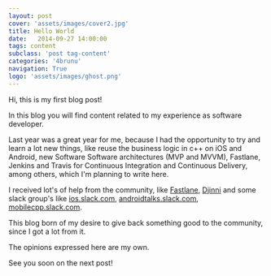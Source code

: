 ```yaml
---
layout: post
cover: 'assets/images/cover2.jpg'
title: Hello World
date:   2014-09-27 14:00:00
tags: content
subclass: 'post tag-content'
categories: '4brunu'
navigation: True
logo: 'assets/images/ghost.png'
---
```


Hi, this is my first blog post!

In this blog you will find content related to my experience as software developer.

Last year was a great year for me, because I had the opportunity to try and learn a lot new things, like reuse the business logic in c++ on iOS and Android, new Software Software architectures (MVP and MVVM), Fastlane, Jenkins and Travis for Continuous Integration and Continuous Delivery, among others, which I'm planning to write here.

I received lot's of help from the community, like [Fastlane](https://github.com/fastlane/fastlane), [Djinni](https://github.com/dropbox/djinni) and some slack group's like [ios.slack.com](ios.slack.com), [androidtalks.slack.com](androidtalks.slack.com), [mobilecpp.slack.com](mobilecpp.slack.com).

This blog born of my desire to give back something good to the community, since I got a lot from it.

The opinions expressed here are my own.

See you soon on the next post!
